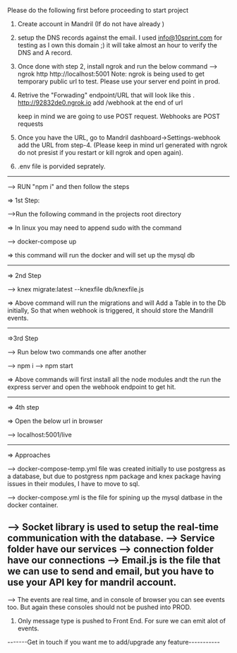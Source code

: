 Please do the following first before proceeding to start project

1. Create account in Mandril (If do not have already )

2. setup the DNS records against the email. I used info@10sprint.com for testing as I own this domain ;) it will take almost an hour to verify the DNS and A record.

3. Once done with step 2, install ngrok and run the below command
   --> ngrok http http://localhost:5001
   Note:
   ngrok is being used to get temporary public url to test. Please use your server end point in prod.

4. Retrive the "Forwading" endpoint/URL that will look like this . http://92832de0.ngrok.io
   add /webhook at the end of url

   keep in mind we are going to use POST request. Webhooks are POST requests

5. Once you have the URL, go to Mandril dashboard->Settings-webhook add the URL from step-4.
   (Please keep in mind url generated with ngrok do not presist if you restart or kill ngrok and open again).

6. .env file is porvided seprately.

---

--> RUN "npm i" and then follow the steps

=> 1st Step:

-->Run the following command in the projects root directory

=> In linux you may need to append sudo with the command

--> docker-compose up

=> this command will run the docker and will set up the mysql db

---

=> 2nd Step

--> knex migrate:latest --knexfile db/knexfile.js

=> Above command will run the migrations and will Add a Table in to the Db initially, So that when webhook is triggered, it should store the Mandrill events.

---

=>3rd Step

--> Run below two commands one after another

--> npm i
--> npm start

=> Above commands will first install all the node modules andt the run the express server and open the webhook endpoint to get hit.

---

=> 4th step

=> Open the below url in browser

--> localhost:5001/live

---

=> Approaches

--> docker-compose-temp.yml file was created initially to use postgress as a database, but due to postgress npm package and knex package having issues in their modules, I have to move to sql.

--> docker-compose.yml is the file for spining up the mysql datbase in the docker container.

--> Socket library is used to setup the real-time communication with the database.
--> Service folder have our services
--> connection folder have our connections
--> Email.js is the file that we can use to send and email, but you have to use your API key for mandril account.
--
--> The events are real time, and in console of browser you can see events too. But again these consoles should not
be pushed into PROD.

1.  Only message type is pushed to Front End. For sure we can emit alot of events.

-------Get in touch if you want me to add/upgrade any feature-----------
